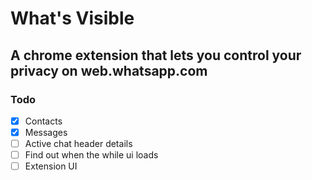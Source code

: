 # What's Visible

## A chrome extension that lets you control your privacy on web.whatsapp.com

### Todo
- [x] Contacts
- [x] Messages
- [ ] Active chat header details
- [ ] Find out when the while ui loads
- [ ] Extension UI